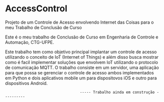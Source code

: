 # AccessControl
Projeto de um Controle de Acesso envolvendo Internet das Coisas para o meu Trabalho de Conclusão de Curso

Este é o meu trabalho de Conclusão de Curso em Engenharia de Controle e Automação, CTG-UFPE.

Este trabalho tem como objetivo principal implantar um controle de acesso utilizando o conceito de IoT (Internet of Things) e 
além disso busca mostrar como é facil implementar soluções que envolvem IoT utilizando o protocolo de comunicação MQTT.
O trabalho consiste em um servidor, uma aplicação para que possa se gerenciar o controle de acesso ambos implementados em Python e 
dois aplicativos mobile um para dispositovos iOS e outro para dispositivos Android.

                                      ----- Trabalho ainda em construção ----------
